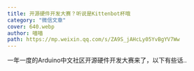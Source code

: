 ```yaml
---
title: 开源硬件开发大赛？听说是Kittenbot杯哦
category: "微信文章"
cover: 640.webp
author: 喵喵
path: https://mp.weixin.qq.com/s/ZA9S_jAHcLy05YvBgYV7Ww
---
```


一年一度的Arduino中文社区开源硬件开发大赛来了，以下有些话..